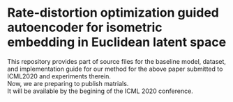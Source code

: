 # Rate-distortion optimization guided autoencoder for isometric embedding in Euclidean latent space
This repository provides part of source files for the baseline model, dataset, and implementation guide for our method for the above paper submitted to ICML2020 and experiments therein.  
Now, we are preparing to publish matrials.  
It will be available by the begining of the ICML 2020 conference.   

